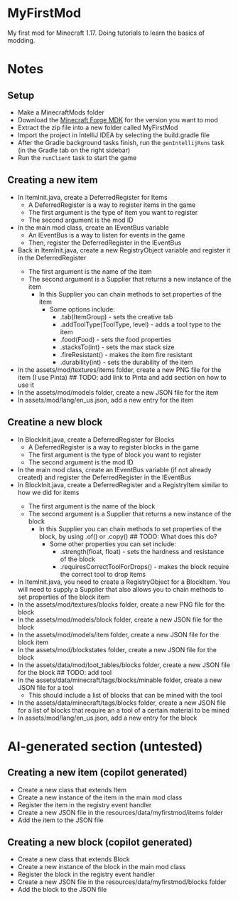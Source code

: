 # MyFirstMod
My first mod for Minecraft 1.17. Doing tutorials to learn the basics of modding.

# Notes
## Setup
- Make a MinecraftMods folder
- Download the [Minecraft Forge MDK](https://files.minecraftforge.net/net/minecraftforge/forge/index_1.17.1.html) for the version you want to mod
- Extract the zip file into a new folder called MyFirstMod
- Import the project in IntelliJ IDEA by selecting the build.gradle file
- After the Gradle background tasks finish, run the `genIntellijRuns` task (in the Gradle tab on the right sidebar)
- Run the `runClient` task to start the game

## Creating a new item
- In ItemInit.java, create a DeferredRegister for Items
    - A DeferredRegister is a way to register items in the game
    - The first argument is the type of item you want to register
    - The second argument is the mod ID
- In the main mod class, create an IEventBus variable
    - An IEventBus is a way to listen for events in the game
    - Then, register the DeferredRegister in the IEventBus
- Back in ItemInit.java, create a new RegistryObject<Item> variable and register it in the DeferredRegister
    - The first argument is the name of the item
    - The second argument is a Supplier that returns a new instance of the item
      - In this Supplier you can chain methods to set properties of the item
        - Some options include:
            - .tab(ItemGroup) - sets the creative tab
            - .addToolType(ToolType, level) - adds a tool type to the item
            - .food(Food) - sets the food properties
            - .stacksTo(int) - sets the max stack size
            - .fireResistant() - makes the item fire resistant
            - .durability(int) - sets the durability of the item
- In the assets/mod/textures/items folder, create a new PNG file for the item (I use Pinta) ## TODO: add link to Pinta and add section on how to use it
- In the assets/mod/models folder, create a new JSON file for the item
- In assets/mod/lang/en_us.json, add a new entry for the item

## Creatine a new block
- In BlockInit.java, create a DeferredRegister for Blocks
    - A DeferredRegister is a way to register blocks in the game
    - The first argument is the type of block you want to register
    - The second argument is the mod ID
- In the main mod class, create an IEventBus variable (if not already created) and register the DeferredRegister in the IEventBus
- In BlockInit.java, create a DeferredRegister and a RegistryItem<Block> similar to how we did for items
    - The first argument is the name of the block
    - The second argument is a Supplier that returns a new instance of the block
        - In this Supplier you can chain methods to set properties of the block, by using .of() or .copy() ## TODO: What does this do?
            - Some other properties you can set include:
                - .strength(float, float) - sets the hardness and resistance of the block
                - .requiresCorrectToolForDrops() - makes the block require the correct tool to drop items
- In ItemInit.java, you need to create a RegistryObject for a BlockItem. You will need to supply a Supplier that also allows you to chain methods to set properties of the block item
- In the assets/mod/textures/blocks folder, create a new PNG file for the block
- In the assets/mod/models/block folder, create a new JSON file for the block
- In the assets/mod/models/item folder, create a new JSON file for the block item
- In the assets/mod/blockstates folder, create a new JSON file for the block
- In the assets/data/mod/loot_tables/blocks folder, create a new JSON file for the block ## TODO: add tool
- In the assets/data/minecraft/tags/blocks/minable folder, create a new JSON file for a tool
    - This should include a list of blocks that can be mined with the tool
- In the assets/data/minecraft/tags/blocks folder, create a new JSON file for a list of blocks that require an a tool of a certain material to be mined
- In assets/mod/lang/en_us.json, add a new entry for the block

# AI-generated section (untested)
## Creating a new item (copilot generated)
- Create a new class that extends Item
- Create a new instance of the item in the main mod class
- Register the item in the registry event handler
- Create a new JSON file in the resources/data/myfirstmod/items folder
- Add the item to the JSON file

## Creating a new block (copilot generated)
- Create a new class that extends Block
- Create a new instance of the block in the main mod class
- Register the block in the registry event handler
- Create a new JSON file in the resources/data/myfirstmod/blocks folder
- Add the block to the JSON file